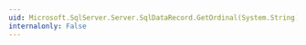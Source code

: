 ```yaml
---
uid: Microsoft.SqlServer.Server.SqlDataRecord.GetOrdinal(System.String)
internalonly: False
---
```


